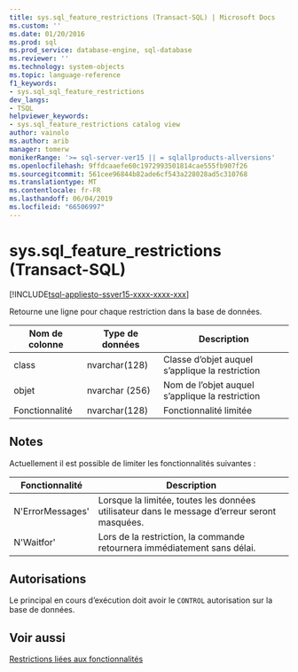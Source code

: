 ```yaml
---
title: sys.sql_feature_restrictions (Transact-SQL) | Microsoft Docs
ms.custom: ''
ms.date: 01/20/2016
ms.prod: sql
ms.prod_service: database-engine, sql-database
ms.reviewer: ''
ms.technology: system-objects
ms.topic: language-reference
f1_keywords:
- sys.sql_sql_feature_restrictions
dev_langs:
- TSQL
helpviewer_keywords:
- sys.sql_feature_restrictions catalog view
author: vainolo
ms.author: arib
manager: tomerw
monikerRange: '>= sql-server-ver15 || = sqlallproducts-allversions'
ms.openlocfilehash: 9ffdcaaefe60c1972993501814cae555fb907f26
ms.sourcegitcommit: 561cee96844b82ade6cf543a228028ad5c310768
ms.translationtype: MT
ms.contentlocale: fr-FR
ms.lasthandoff: 06/04/2019
ms.locfileid: "66506997"
---
```

# <a name="syssqlfeaturerestrictions-transact-sql"></a>sys.sql_feature_restrictions (Transact-SQL)

[!INCLUDE[tsql-appliesto-ssver15-xxxx-xxxx-xxx](../../includes/tsql-appliesto-ssver15-xxxx-xxxx-xxx.md)]

Retourne une ligne pour chaque restriction dans la base de données.
  
| Nom de colonne | Type de données | Description |
|-------------|-----------|-------------|
| class       | nvarchar(128) | Classe d’objet auquel s’applique la restriction |
| objet      | nvarchar (256) | Nom de l’objet auquel s’applique la restriction |
| Fonctionnalité     | nvarchar(128) | Fonctionnalité limitée |
  
## <a name="remarks"></a>Notes

Actuellement il est possible de limiter les fonctionnalités suivantes :

| Fonctionnalité          | Description |
|------------------|-------------|
| N'ErrorMessages' | Lorsque la limitée, toutes les données utilisateur dans le message d’erreur seront masquées. |
| N'Waitfor'       | Lors de la restriction, la commande retournera immédiatement sans délai. |
  
## <a name="permissions"></a>Autorisations

Le principal en cours d’exécution doit avoir le `CONTROL` autorisation sur la base de données.
  
## <a name="see-also"></a>Voir aussi

 [Restrictions liées aux fonctionnalités](../../relational-databases/security/feature-restrictions.md)